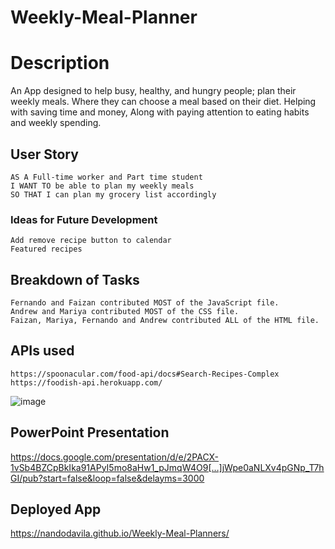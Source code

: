 # Weekly-Meal-Planner

# Description 
An App designed to help busy, healthy, and hungry people; plan their weekly meals. 
Where they can choose a meal based on their diet. Helping with saving time and money, 
Along with paying attention to eating habits and weekly spending.

## User Story
```
AS A Full-time worker and Part time student
I WANT TO be able to plan my weekly meals
SO THAT I can plan my grocery list accordingly 
```

### Ideas for Future Development
```
Add remove recipe button to calendar
Featured recipes 
```

## Breakdown of Tasks
```
Fernando and Faizan contributed MOST of the JavaScript file.
Andrew and Mariya contributed MOST of the CSS file.
Faizan, Mariya, Fernando and Andrew contributed ALL of the HTML file.
```
## APIs used 
```
https://spoonacular.com/food-api/docs#Search-Recipes-Complex
https://foodish-api.herokuapp.com/
```

![image](https://user-images.githubusercontent.com/88997322/136867556-414e5f73-6b59-4c98-baa4-2c5feee637db.png)

## PowerPoint Presentation
https://docs.google.com/presentation/d/e/2PACX-1vSb4BZCpBkIka91APyI5mo8aHw1_pJmqW4O9[…]jWpe0aNLXv4pGNp_T7hGI/pub?start=false&loop=false&delayms=3000

## Deployed App
https://nandodavila.github.io/Weekly-Meal-Planners/
